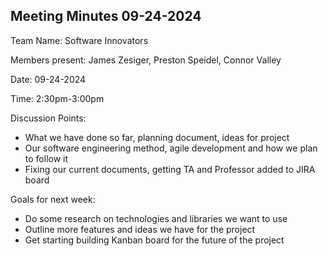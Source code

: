 ## Meeting Minutes 09-24-2024

Team Name: Software Innovators

Members present: James Zesiger, Preston Speidel, Connor Valley

Date: 09-24-2024

Time: 2:30pm-3:00pm

Discussion Points:

* What we have done so far, planning document, ideas for project
* Our software engineering method, agile development and how we plan to follow it
* Fixing our current documents, getting TA and Professor added to JIRA board


Goals for next week: 

* Do some research on technologies and libraries we want to use
* Outline more features and ideas we have for the project
* Get starting building Kanban board for the future of the project
